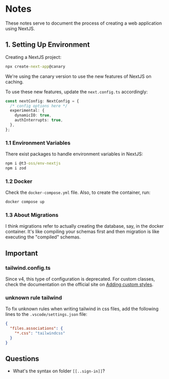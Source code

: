 # Notes

These notes serve to document the process of creating a web application using NextJS.

## 1. Setting Up Environment

Creating a NextJS project:

```cmd
npx create-next-app@canary
```

We're using the canary version to use the new features of NextJS on caching.

To use these new features, update the `next.config.ts` accordingly:

```ts
const nextConfig: NextConfig = {
  /* config options here */
  experimental: {
    dynamicIO: true,
    authInterrupts: true,
  },
};
```

### 1.1 Environment Variables

There exist packages to handle environment variables in NextJS:

```cmd
npm i @t3-oss/env-nextjs
npm i zod
```

### 1.2 Docker

Check the `docker-compose.yml` file. Also, to create the container, run:

```cmd
docker compose up
```

### 1.3 About Migrations

I think migrations refer to actually creating the database, say, in the docker container. It's like compiling your schemas first and then migration is like executing the "compiled" schemas.

## Important

### tailwind.config.ts

Since v4, this type of configuration is deprecated. For custom classes, check the documentation on the official site on [Adding custom styles](https://tailwindcss.com/docs/adding-custom-styles).

### unknown rule tailwind

To fix unknown rules when writing tailwind in css files, add the following lines to the `.vscode/settings.json` file:

```json
{
  "files.associations": {
    "*.css": "tailwindcss"
  }
}
```

## Questions

- What's the syntax on folder `[[..sign-in]]`?
